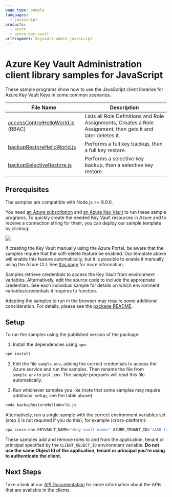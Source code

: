 ```yaml
---
page_type: sample
languages:
  - javascript
products:
  - azure
  - azure-key-vault
urlFragment: keyvault-admin-javascript
---
```


# Azure Key Vault Administration client library samples for JavaScript

These sample programs show how to use the JavaScript client libraries for Azure Key Vault Keys in some common scenarios.

| **File Name** | **Description** |
| --------------|---------------- |
| [accessControlHelloWorld.js][accessControlHelloWorld] (RBAC) | Lists all Role Definitions and Role Assignments, Creates a Role Assignment, then gets it and later deletes it. |
| [backupRestoreHelloWorld.js][BackupRestoreHelloWorld] | Performs a full key backup, then a full key restore. |
| [backupSelectiveRestore.js][BackupSelectiveRestore] | Performs a selective key backup, then a selective key restore. |

## Prerequisites

The samples are compatible with Node.js >= 8.0.0.

You need [an Azure subscription][freesub] and [an Azure Key Vault][azkeyvault] to run these sample programs. To quickly create the needed Key Vault resources in Azure and to receive a connection string for them, you can deploy our sample template by clicking:

[![](http://azuredeploy.net/deploybutton.png)](https://portal.azure.com/#create/Microsoft.Template/uri/https%3A%2F%2Fraw.githubusercontent.com%2FAzure%2Fazure-sdk-for-js%2Fmaster%2Fsdk%2Fkeyvault%2Ftests-resources.json)

If creating the Key Vault manually using the Azure Portal, be aware that the samples require that the soft-delete feature be enabled. Our template above will enable this feature automatically, but it is possible to enable it manually using the Azure CLI. See [this page][kvsoftdelete] for more information.

Samples retrieve credentials to access the Key Vault from environment variables. Alternatively, edit the source code to include the appropriate credentials. See each individual sample for details on which environment variables/credentials it requires to function.

Adapting the samples to run in the browser may require some additional consideration. For details, please see the [package README][package].

## Setup

To run the samples using the published version of the package:

1. Install the dependencies using `npm`:

```bash
npm install
```

2. Edit the file `sample.env`, adding the correct credentials to access the Azure service and run the samples. Then rename the file from `sample.env` to just `.env`. The sample programs will read this file automatically.

3. Run whichever samples you like (note that some samples may require additional setup, see the table above):

```bash
node backupRestoreHelloWorld.js
```

Alternatively, run a single sample with the correct environment variables set (step 2 is not required if you do this), for example (cross-platform):

```bash
npx cross-env KEYVAULT_NAME="<key vault name>" AZURE_TENANT_ID="<AAD tenant id>" AZURE_CLIENT_ID="<AAD client id>" AZURE_CLIENT_SECRET="<AAD client secret>" BLOB_STORAGE_URI="<blob-storage-uri>" BLOB_STORAGE_SAS_TOKEN="<blob-storage-sas-token>" CLIENT_OBJECT_ID="<client-object-id>" node backupRestoreHelloWorld.js
```

These samples add and remove roles to and from the application, tenant or principal specified by the `CLIENT_OBJECT_ID` environment variable. **Do not use the same Object Id of the application, tenant or principal you're using to authenticate the client.**

## Next Steps

Take a look at our [API Documentation][apiref] for more information about the APIs that are available in the clients.

[accessControlHelloWorld]: https://github.com/Azure/azure-sdk-for-js/blob/master/sdk/keyvault/keyvault-admin/samples/javascript/accessControlHelloWorld.js
[BackupRestoreHelloWorld]: https://github.com/Azure/azure-sdk-for-js/blob/master/sdk/keyvault/keyvault-admin/samples/javascript/backupRestoreHelloWorld.js
[BackupSelectiveRestore]: https://github.com/Azure/azure-sdk-for-js/blob/master/sdk/keyvault/keyvault-admin/samples/javascript/backupSelectiveRestore.js
[apiref]: https://docs.microsoft.com/javascript/api/@azure/keyvault-admin
[azkeyvault]: https://docs.microsoft.com/azure/key-vault/quick-create-portal
[kvsoftdelete]: https://docs.microsoft.com/azure/key-vault/key-vault-soft-delete-cli
[freesub]: https://azure.microsoft.com/free/
[package]: https://github.com/Azure/azure-sdk-for-js/tree/master/sdk/keyvault/keyvault-admin/README.md
